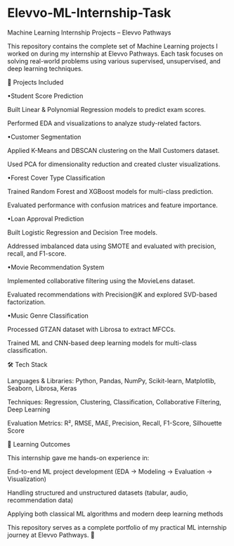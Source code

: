 # Elevvo-ML-Internship-Task
Machine Learning Internship Projects – Elevvo Pathways

This repository contains the complete set of Machine Learning projects I worked on during my internship at Elevvo Pathways. Each task focuses on solving real-world problems using various supervised, unsupervised, and deep learning techniques.

🚀 Projects Included

•Student Score Prediction

Built Linear & Polynomial Regression models to predict exam scores.

Performed EDA and visualizations to analyze study-related factors.

•Customer Segmentation

Applied K-Means and DBSCAN clustering on the Mall Customers dataset.

Used PCA for dimensionality reduction and created cluster visualizations.

•Forest Cover Type Classification

Trained Random Forest and XGBoost models for multi-class prediction.

Evaluated performance with confusion matrices and feature importance.

•Loan Approval Prediction

Built Logistic Regression and Decision Tree models.

Addressed imbalanced data using SMOTE and evaluated with precision, recall, and F1-score.

•Movie Recommendation System

Implemented collaborative filtering using the MovieLens dataset.

Evaluated recommendations with Precision@K and explored SVD-based factorization.

•Music Genre Classification

Processed GTZAN dataset with Librosa to extract MFCCs.

Trained ML and CNN-based deep learning models for multi-class classification.

🛠️ Tech Stack

Languages & Libraries: Python, Pandas, NumPy, Scikit-learn, Matplotlib, Seaborn, Librosa, Keras

Techniques: Regression, Clustering, Classification, Collaborative Filtering, Deep Learning

Evaluation Metrics: R², RMSE, MAE, Precision, Recall, F1-Score, Silhouette Score

📖 Learning Outcomes

This internship gave me hands-on experience in:

End-to-end ML project development (EDA → Modeling → Evaluation → Visualization)

Handling structured and unstructured datasets (tabular, audio, recommendation data)

Applying both classical ML algorithms and modern deep learning methods

This repository serves as a complete portfolio of my practical ML internship journey at Elevvo Pathways. 🚀
